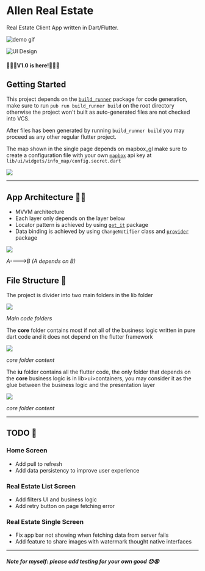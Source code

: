 # Allen Real Estate

Real Estate Client App written in Dart/Flutter.

![demo gif](https://github.com/willallendev/allen-estate/blob/develop/animation.gif)

![UI Design](https://i.imgur.com/SAYERIX.png)


#### 🎉🎉🎉V1.0 is here!🎉🎉🎉


## Getting Started

This project depends on the [`build_runner`](https://pub.dev/packages/build_runner) package for code generation, make sure to run `pub run build_runner build` on the root directory otherwise the project won't built as auto-generated files are not checked into VCS. 

After files has been generated by running `build_runner build` you may proceed as any other regular flutter project.

The map shown in the single page depends on mapbox_gl make sure to create a configuration file with your own [`mapbox`](https://www.mapbox.com/) api key at `lib/ui/widgets/info_map/config.secret.dart`

![](https://i.imgur.com/0kHbxHG.png)

***

## App Architecture 🏨📏
* MVVM architecture
* Each layer only depends on the layer below
* Locator pattern is achieved by using [`get_it`](https://pub.dev/packages/get_it) package
* Data binding is achieved by using `ChangeNotifier` class and [`provider`](https://pub.dev/packages/provider) package

![](https://i.imgur.com/2z2yrO9.png)

*A---->B (A depends on B)*

## File Structure 💾

The project is divider into two main folders in the lib folder

![](https://i.imgur.com/T1xF6ME.png)

*Main code folders*


The **core** folder contains most if not all of the business logic written in pure dart code and it does not depend on the flutter framework

![](https://i.imgur.com/IOlPzHu.png)

*core folder content*

The **iu** folder contains all the flutter code, the only folder that depends on the **core** business logic is in lib>ui>containers, you may consider it as the glue between the business logic and the presentation layer

![](https://i.imgur.com/M00nE8s.png)

*core folder content*

***

## TODO 🛒 

### Home Screen
* Add pull to refresh
* Add data persistency to improve user experience

### Real Estate List Screen
* Add filters UI and business logic
* Add retry button on page fetching error

### Real Estate Single Screen
* Fix app bar not showing when fetching data from server fails
* Add feature to share images with watermark thought native interfaces

****
##### Note for myself: please add testing for your own good 😞😩
